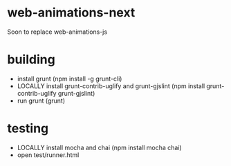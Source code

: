 web-animations-next
===================

Soon to replace web-animations-js


building
========

* install grunt (npm install -g grunt-cli)
* LOCALLY install grunt-contrib-uglify and grunt-gjslint (npm install grunt-contrib-uglify grunt-gjslint)
* run grunt (grunt)

testing
=======

* LOCALLY install mocha and chai (npm install mocha chai)
* open test/runner.html
